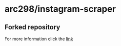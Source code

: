# arc298/instagram-scraper

## Forked repository

For more information click the [link](https://github.com/broilo/instagram-scraper)